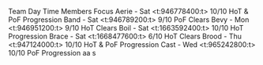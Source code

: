Team		Day	Time	Members	Focus
Aerie	-	Sat	<t:946778400:t>	10/10	HoT & PoF Progression
Band	-	Sat	<t:946789200:t>	9/10	PoF Clears
Bevy	-	Mon	<t:946951200:t>	9/10	HoT Clears
Boil	-	Sat	<t:1663592400:t>	10/10	HoT Progression
Brace	-	Sat	<t:1668477600:t>	6/10	HoT Clears
Brood	-	Thu	<t:947124000:t>	10/10	HoT & PoF Progression
Cast	-	Wed	<t:965242800:t>	10/10	PoF Progression
aa
s
